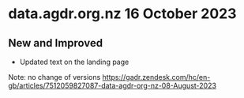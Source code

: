 # data.agdr.org.nz 16 October 2023

## New and Improved

- Updated text on the landing page
 
Note: no change of versions https://gadr.zendesk.com/hc/en-gb/articles/7512059827087-data-agdr-org-nz-08-August-2023